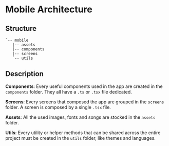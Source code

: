 # Mobile Architecture

## Structure

```
`-- mobile
   |-- assets
   |-- components
   |-- screens
   `-- utils
```

## Description

**Components**: Every useful components used in the app are created in the `components` folder.
They all have a `.ts` or `.tsx` file dedicated.

**Screens**: Every screens that composed the app are grouped in the `screens` folder.
A screen is composed by a single `.tsx` file.

**Assets**: All the used images, fonts and songs are stocked in the `assets` folder.

**Utils**: Every utility or helper methods that can be shared across the entire project must be created in the `utils` folder, like themes and languages.

